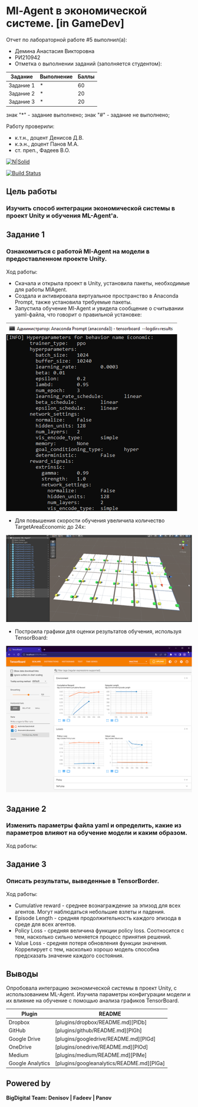 # Ml-Agent в экономической системе. [in GameDev]
Отчет по лабораторной работе #5 выполнил(а):
- Демина Анастасия Викторовна
- РИ210942
- Отметка о выполнении заданий (заполняется студентом):

| Задание | Выполнение | Баллы |
| ------ | ------ | ------ |
| Задание 1 | * | 60 |
| Задание 2 | * | 20 |
| Задание 3 | * | 20 |

знак "*" - задание выполнено; знак "#" - задание не выполнено;

Работу проверили:
- к.т.н., доцент Денисов Д.В.
- к.э.н., доцент Панов М.А.
- ст. преп., Фадеев В.О.

[![N|Solid](https://cldup.com/dTxpPi9lDf.thumb.png)](https://nodesource.com/products/nsolid)

[![Build Status](https://travis-ci.org/joemccann/dillinger.svg?branch=master)](https://travis-ci.org/joemccann/dillinger)

## Цель работы
### Изучить способ интеграции экономической системы в проект Unity и обучения ML-Agent'а.

## Задание 1
### Ознакомиться с работой Ml-Agent на модели в предоставленном проекте Unity.
Ход работы:

- Скачала и открыла проект в Unity, установила пакеты, необходимые для работы MlAgent.
- Создала и активировала виртуальное пространство в Anaconda Prompt,  также установила требуемые пакеты.
- Запустила обучение Ml-Agent и увидела сообщение о считывании yaml-файла, что говорит о правильной установке:

![Image alt](https://github.com/cutterror/DA-in_gameDev-lab5/blob/main/images/1.png)

- Для повышения скорости обучения увеличила количество TargetAreaEconomic до 24х:

![Image alt](https://github.com/cutterror/DA-in_gameDev-lab5/blob/main/images/2.png)

- Построила графики для оценки результатов обучения, используя TensorBoard:

![Image alt](https://github.com/cutterror/DA-in_gameDev-lab5/blob/main/images/3.png)


## Задание 2
### Изменить параметры файла yaml и определить, какие из параметров влияют на обучение модели и каким образом.
Ход работы:



## Задание 3
### Описать результаты, выведенные в TensorBorder.
Ход работы:
- Cumulative reward - cреднее вознаграждение за эпизод для всех агентов. Могут наблюдаться небольшие взлеты и падения.
- Episode Length - cредняя продолжительность каждого эпизода в среде для всех агентов.
- Policy Loss - средняя величина функции policy loss. Соотносится с тем, насколько сильно меняется процесс принятия решений.
- Value Loss - cредняя потеря обновления функции значения. Коррелирует с тем, насколько хорошо модель способна предсказать значение каждого состояния.

## Выводы
Опробовала интеграцию экономической системы в проект Unity, с использованием ML-Agent. Изучила параметры конфигурации модели и их влияние на обучение с помощью анализа графиков TensorBoard.


| Plugin | README |
| ------ | ------ |
| Dropbox | [plugins/dropbox/README.md][PlDb] |
| GitHub | [plugins/github/README.md][PlGh] |
| Google Drive | [plugins/googledrive/README.md][PlGd] |
| OneDrive | [plugins/onedrive/README.md][PlOd] |
| Medium | [plugins/medium/README.md][PlMe] |
| Google Analytics | [plugins/googleanalytics/README.md][PlGa] |

## Powered by

**BigDigital Team: Denisov | Fadeev | Panov**
